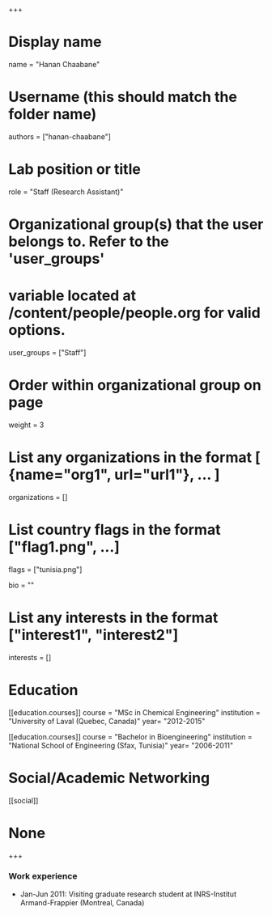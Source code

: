 +++
# Display name
name = "Hanan Chaabane"

# Username (this should match the folder name)
authors = ["hanan-chaabane"]

# Lab position or title
role = "Staff (Research Assistant)"

# Organizational group(s) that the user belongs to. Refer to the 'user_groups'
# variable located at /content/people/people.org for valid options.
user_groups = ["Staff"]

# Order within organizational group on page
weight = 3

# List any organizations in the format [ {name="org1", url="url1"}, ... ]
organizations = []

# List country flags in the format ["flag1.png", ...]
flags = ["tunisia.png"]

bio = ""

# List any interests in the format ["interest1", "interest2"]
interests = []

# Education 
[[education.courses]]
  course = "MSc in Chemical Engineering"
  institution = "University of Laval (Quebec, Canada)"
  year= "2012-2015"

[[education.courses]]
  course = "Bachelor in Bioengineering"
  institution = "National School of Engineering (Sfax, Tunisia)"
  year= "2006-2011"
  
# Social/Academic Networking
[[social]]
# None
+++

### Work experience
- Jan-Jun 2011: Visiting graduate research student at INRS-Institut
  Armand-Frappier (Montreal, Canada)
